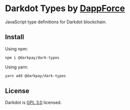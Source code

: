 # Darkdot Types by [DappForce](https://github.com/dappforce)

JavaScript type definitions for Darkdot blockchain.

## Install

Using npm:

```bash
npm i @darkpay/dark-types
```

Using yarn:

```bash
yarn add @darkpay/dark-types
```

## License

Darkdot is [GPL 3.0](./LICENSE) licensed.